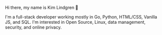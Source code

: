 Hi there, my name is Kim Lindgren 👋

I'm a full-stack developer working mostly in Go, Python, HTML/CSS, Vanilla JS, and SQL. I'm interested in Open Source, Linux, data management, security, and online privacy.
